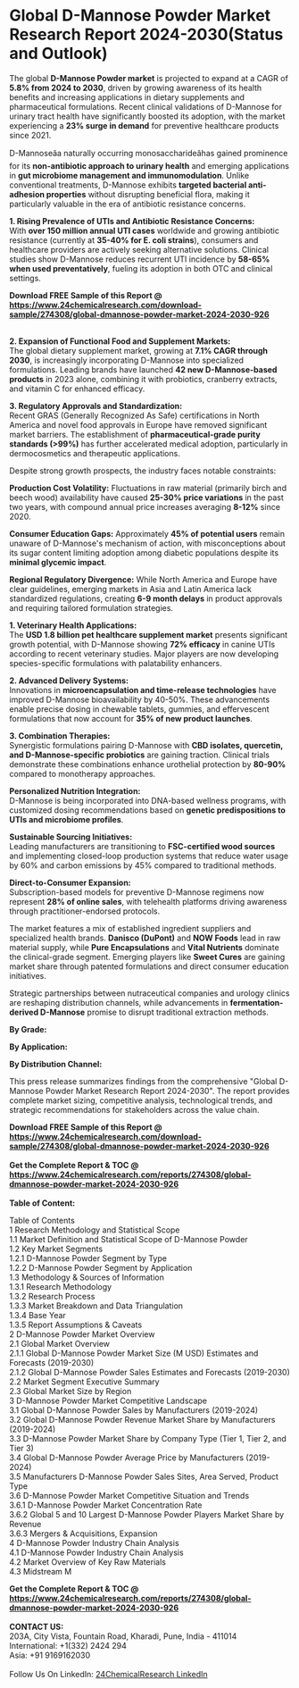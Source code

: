 <h1>Global D-Mannose Powder Market Research Report 2024-2030(Status and Outlook)</h1><p>The global <strong>D-Mannose Powder market</strong> is projected to expand at a CAGR of <strong>5.8% from 2024 to 2030</strong>, driven by growing awareness of its health benefits and increasing applications in dietary supplements and pharmaceutical formulations. Recent clinical validations of D-Mannose for urinary tract health have significantly boosted its adoption, with the market experiencing a <strong>23% surge in demand</strong> for preventive healthcare products since 2021.</p><p>D-Mannoseâa naturally occurring monosaccharideâhas gained prominence for its <strong>non-antibiotic approach to urinary health</strong> and emerging applications in <strong>gut microbiome management and immunomodulation</strong>. Unlike conventional treatments, D-Mannose exhibits <strong>targeted bacterial anti-adhesion properties</strong> without disrupting beneficial flora, making it particularly valuable in the era of antibiotic resistance concerns.</p><p><strong>1. Rising Prevalence of UTIs and Antibiotic Resistance Concerns:</strong><br>
With <strong>over 150 million annual UTI cases</strong> worldwide and growing antibiotic resistance (currently at <strong>35-40% for E. coli strains</strong>), consumers and healthcare providers are actively seeking alternative solutions. Clinical studies show D-Mannose reduces recurrent UTI incidence by <strong>58-65% when used preventatively</strong>, fueling its adoption in both OTC and clinical settings.</p><div><b>Download FREE Sample of this Report @ 
            <a href="https://www.24chemicalresearch.com/download-sample/274308/global-dmannose-powder-market-2024-2030-926">
            https://www.24chemicalresearch.com/download-sample/274308/global-dmannose-powder-market-2024-2030-926</a></b></div><br><p><strong>2. Expansion of Functional Food and Supplement Markets:</strong><br>
The global dietary supplement market, growing at <strong>7.1% CAGR through 2030</strong>, is increasingly incorporating D-Mannose into specialized formulations. Leading brands have launched <strong>42 new D-Mannose-based products</strong> in 2023 alone, combining it with probiotics, cranberry extracts, and vitamin C for enhanced efficacy.</p><p><strong>3. Regulatory Approvals and Standardization:</strong><br>
Recent GRAS (Generally Recognized As Safe) certifications in North America and novel food approvals in Europe have removed significant market barriers. The establishment of <strong>pharmaceutical-grade purity standards (&gt;99%)</strong> has further accelerated medical adoption, particularly in dermocosmetics and therapeutic applications.</p><p>Despite strong growth prospects, the industry faces notable constraints:</p><p><strong>Production Cost Volatility:</strong> Fluctuations in raw material (primarily birch and beech wood) availability have caused <strong>25-30% price variations</strong> in the past two years, with compound annual price increases averaging <strong>8-12%</strong> since 2020.</p><p><strong>Consumer Education Gaps:</strong> Approximately <strong>45% of potential users</strong> remain unaware of D-Mannose's mechanism of action, with misconceptions about its sugar content limiting adoption among diabetic populations despite its <strong>minimal glycemic impact</strong>.</p><p><strong>Regional Regulatory Divergence:</strong> While North America and Europe have clear guidelines, emerging markets in Asia and Latin America lack standardized regulations, creating <strong>6-9 month delays</strong> in product approvals and requiring tailored formulation strategies.</p><p><strong>1. Veterinary Health Applications:</strong><br>
The <strong>USD 1.8 billion pet healthcare supplement market</strong> presents significant growth potential, with D-Mannose showing <strong>72% efficacy</strong> in canine UTIs according to recent veterinary studies. Major players are now developing species-specific formulations with palatability enhancers.</p><p><strong>2. Advanced Delivery Systems:</strong><br>
Innovations in <strong>microencapsulation and time-release technologies</strong> have improved D-Mannose bioavailability by 40-50%. These advancements enable precise dosing in chewable tablets, gummies, and effervescent formulations that now account for <strong>35% of new product launches</strong>.</p><p><strong>3. Combination Therapies:</strong><br>
Synergistic formulations pairing D-Mannose with <strong>CBD isolates, quercetin, and D-Mannose-specific probiotics</strong> are gaining traction. Clinical trials demonstrate these combinations enhance urothelial protection by <strong>80-90%</strong> compared to monotherapy approaches.</p><p><strong>Personalized Nutrition Integration:</strong><br>
	D-Mannose is being incorporated into DNA-based wellness programs, with customized dosing recommendations based on <strong>genetic predispositions to UTIs and microbiome profiles</strong>.</p><p><strong>Sustainable Sourcing Initiatives:</strong><br>
	Leading manufacturers are transitioning to <strong>FSC-certified wood sources</strong> and implementing closed-loop production systems that reduce water usage by 60% and carbon emissions by 45% compared to traditional methods.</p><p><strong>Direct-to-Consumer Expansion:</strong><br>
	Subscription-based models for preventive D-Mannose regimens now represent <strong>28% of online sales</strong>, with telehealth platforms driving awareness through practitioner-endorsed protocols.</p><p>The market features a mix of established ingredient suppliers and specialized health brands. <strong>Danisco (DuPont)</strong> and <strong>NOW Foods</strong> lead in raw material supply, while <strong>Pure Encapsulations</strong> and <strong>Vital Nutrients</strong> dominate the clinical-grade segment. Emerging players like <strong>Sweet Cures</strong> are gaining market share through patented formulations and direct consumer education initiatives.</p><p>Strategic partnerships between nutraceutical companies and urology clinics are reshaping distribution channels, while advancements in <strong>fermentation-derived D-Mannose</strong> promise to disrupt traditional extraction methods.</p><p><strong>By Grade:</strong></p><p><strong>By Application:</strong></p><p><strong>By Distribution Channel:</strong></p><p>This press release summarizes findings from the comprehensive "Global D-Mannose Powder Market Research Report 2024-2030". The report provides complete market sizing, competitive analysis, technological trends, and strategic recommendations for stakeholders across the value chain.</p><div><b>Download FREE Sample of this Report @ 
            <a href="https://www.24chemicalresearch.com/download-sample/274308/global-dmannose-powder-market-2024-2030-926">
            https://www.24chemicalresearch.com/download-sample/274308/global-dmannose-powder-market-2024-2030-926</a></b></div><br><div><b>Get the Complete Report & TOC @ 
            <a href="https://www.24chemicalresearch.com/reports/274308/global-dmannose-powder-market-2024-2030-926">
            https://www.24chemicalresearch.com/reports/274308/global-dmannose-powder-market-2024-2030-926</a></b></div><br>
            <b>Table of Content:</b><p>Table of Contents<br />
1 Research Methodology and Statistical Scope<br />
1.1 Market Definition and Statistical Scope of D-Mannose Powder<br />
1.2 Key Market Segments<br />
1.2.1 D-Mannose Powder Segment by Type<br />
1.2.2 D-Mannose Powder Segment by Application<br />
1.3 Methodology & Sources of Information<br />
1.3.1 Research Methodology<br />
1.3.2 Research Process<br />
1.3.3 Market Breakdown and Data Triangulation<br />
1.3.4 Base Year<br />
1.3.5 Report Assumptions & Caveats<br />
2 D-Mannose Powder Market Overview<br />
2.1 Global Market Overview<br />
2.1.1 Global D-Mannose Powder Market Size (M USD) Estimates and Forecasts (2019-2030)<br />
2.1.2 Global D-Mannose Powder Sales Estimates and Forecasts (2019-2030)<br />
2.2 Market Segment Executive Summary<br />
2.3 Global Market Size by Region<br />
3 D-Mannose Powder Market Competitive Landscape<br />
3.1 Global D-Mannose Powder Sales by Manufacturers (2019-2024)<br />
3.2 Global D-Mannose Powder Revenue Market Share by Manufacturers (2019-2024)<br />
3.3 D-Mannose Powder Market Share by Company Type (Tier 1, Tier 2, and Tier 3)<br />
3.4 Global D-Mannose Powder Average Price by Manufacturers (2019-2024)<br />
3.5 Manufacturers D-Mannose Powder Sales Sites, Area Served, Product Type<br />
3.6 D-Mannose Powder Market Competitive Situation and Trends<br />
3.6.1 D-Mannose Powder Market Concentration Rate<br />
3.6.2 Global 5 and 10 Largest D-Mannose Powder Players Market Share by Revenue<br />
3.6.3 Mergers & Acquisitions, Expansion<br />
4 D-Mannose Powder Industry Chain Analysis<br />
4.1 D-Mannose Powder Industry Chain Analysis<br />
4.2 Market Overview of Key Raw Materials<br />
4.3 Midstream M</p><div><b>Get the Complete Report & TOC @ 
            <a href="https://www.24chemicalresearch.com/reports/274308/global-dmannose-powder-market-2024-2030-926">
            https://www.24chemicalresearch.com/reports/274308/global-dmannose-powder-market-2024-2030-926</a></b></div><br><b>CONTACT US:</b><br>
            203A, City Vista, Fountain Road, Kharadi, Pune, India - 411014<br>
            International: +1(332) 2424 294<br>
            Asia: +91 9169162030 <br><br>
            Follow Us On LinkedIn: <a href="https://www.linkedin.com/company/24chemicalresearch/">24ChemicalResearch LinkedIn</a>